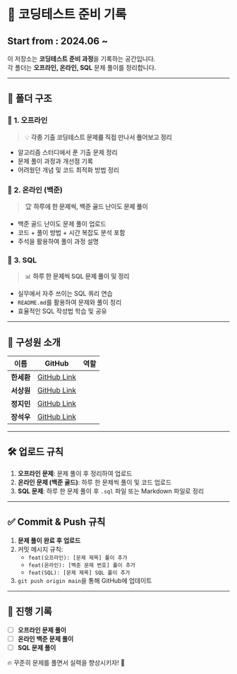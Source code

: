 # 🚀 코딩테스트 준비 기록
## Start from : 2024.06 ~ 

이 저장소는 **코딩테스트 준비 과정**을 기록하는 공간입니다.  
각 폴더는 **오프라인, 온라인, SQL** 문제 풀이를 정리합니다.

---

## 📂 폴더 구조

### 📁 **1. 오프라인**
> 💡 **각종 기출 코딩테스트 문제를 직접 만나서 풀어보고 정리**

- 알고리즘 스터디에서 푼 기출 문제 정리
- 문제 풀이 과정과 개선점 기록
- 어려웠던 개념 및 코드 최적화 방법 정리

### 📁 **2. 온라인 (백준)**
> 🏆 **하루에 한 문제씩, 백준 골드 난이도 문제 풀이**

- 백준 골드 난이도 문제 풀이 업로드
- 코드 + 풀이 방법 + 시간 복잡도 분석 포함
- 주석을 활용하여 풀이 과정 설명

### 📁 **3. SQL**
> 📊 **하루 한 문제씩 SQL 문제 풀이 및 정리**

- 실무에서 자주 쓰이는 SQL 쿼리 연습
- `README.md`를 활용하여 문제와 풀이 정리
- 효율적인 SQL 작성법 학습 및 공유

---

## 👥 **구성원 소개**
| 이름 | GitHub | 역할 |
|------|--------|------|
| **한세환** | [GitHub Link](https://github.com/) |  |
| **서상원** | [GitHub Link](https://github.com/) |  |
| **정지민** | [GitHub Link](https://github.com/) |  |
| **장석우** | [GitHub Link](https://github.com/sukwoojang) |  |

---

## 🛠 **업로드 규칙**
1. **오프라인 문제**: 문제 풀이 후 정리하여 업로드
2. **온라인 문제 (백준 골드)**: 하루 한 문제씩 풀이 및 코드 업로드
3. **SQL 문제**: 하루 한 문제 풀이 후 `.sql` 파일 또는 Markdown 파일로 정리

---

## ✅ **Commit & Push 규칙**
1. **문제 풀이 완료 후 업로드**
2. 커밋 메시지 규칙:
   - `feat(오프라인): [문제 제목] 풀이 추가`
   - `feat(온라인): [백준 문제 번호] 풀이 추가`
   - `feat(SQL): [문제 제목] SQL 풀이 추가`
3. `git push origin main`을 통해 GitHub에 업데이트

---

## 📌 **진행 기록**
- [ ] **오프라인 문제 풀이**
- [ ] **온라인 백준 문제 풀이**
- [ ] **SQL 문제 풀이**

🔥 꾸준히 문제를 풀면서 실력을 향상시키자! 🚀

